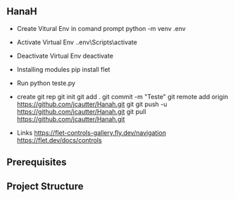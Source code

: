 ## HanaH

- Create Vitural Env in comand prompt
python -m venv .env

- Activate Virtual Env
.\.env\Scripts\activate

- Deactivate Virtual Env
deactivate

- Installing modules
pip install flet

- Run
python teste.py

- create git rep
git init
git add .
git commit -m "Teste"
git remote add origin https://github.com/jcautter/Hanah.git
git git push -u https://github.com/jcautter/Hanah.git
git pull https://github.com/jcautter/Hanah.git


- Links
https://flet-controls-gallery.fly.dev/navigation
https://flet.dev/docs/controls

## Prerequisites





## Project Structure